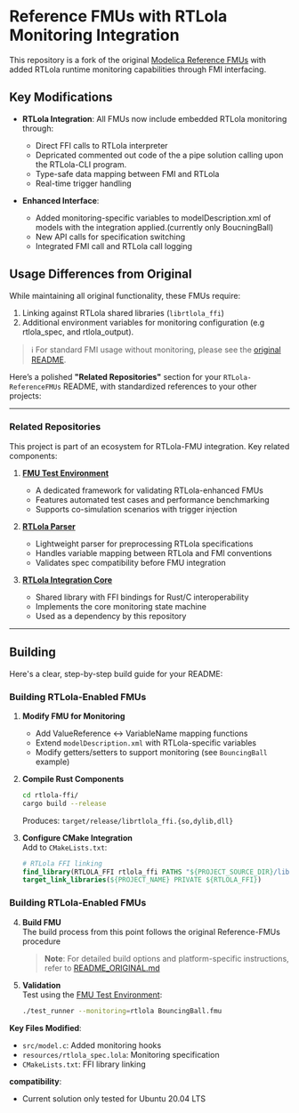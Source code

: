 # Reference FMUs with RTLola Monitoring Integration

This repository is a fork of the original [Modelica Reference FMUs](https://github.com/modelica/Reference-FMUs) with added RTLola runtime monitoring capabilities through FMI interfacing.

## Key Modifications

- **RTLola Integration**: All FMUs now include embedded RTLola monitoring through:
  - Direct FFI calls to RTLola interpreter
  - Depricated commented out code of the a pipe solution calling upon the RTLola-CLI program.
  - Type-safe data mapping between FMI and RTLola
  - Real-time trigger handling

- **Enhanced Interface**:
  - Added monitoring-specific variables to modelDescription.xml of models with the integration applied.(currently only BoucningBall)
  - New API calls for specification switching
  - Integrated FMI call and RTLola call logging 

## Usage Differences from Original

While maintaining all original functionality, these FMUs require:

1. Linking against RTLola shared libraries (`librtlola_ffi`)
2. Additional environment variables for monitoring configuration (e.g rtlola_spec, and rtlola_output).


> ℹ️ For standard FMI usage without monitoring, please see the [original README](README_ORIGINAL.md).


Here’s a polished **"Related Repositories"** section for your `RTLola-ReferenceFMUs` README, with standardized references to your other projects:

---

### Related Repositories  
This project is part of an ecosystem for RTLola-FMU integration. Key related components:  

1. **[FMU Test Environment](https://github.com/Selleban2209/FMU_test_env)**  
   - A dedicated framework for validating RTLola-enhanced FMUs  
   - Features automated test cases and performance benchmarking  
   - Supports co-simulation scenarios with trigger injection  

2. **[RTLola Parser](https://github.com/Selleban2209/rtloa_parser)**  
   - Lightweight parser for preprocessing RTLola specifications  
   - Handles variable mapping between RTLola and FMI conventions  
   - Validates spec compatibility before FMU integration  

3. **[RTLola Integration Core](https://github.com/Selleban2209/RTLola_integration)**  
   - Shared library with FFI bindings for Rust/C interoperability  
   - Implements the core monitoring state machine  
   - Used as a dependency by this repository  

---

## Building

Here's a clear, step-by-step build guide for your README:

### Building RTLola-Enabled FMUs

1. **Modify FMU for Monitoring**  
   - Add ValueReference ↔ VariableName mapping functions  
   - Extend `modelDescription.xml` with RTLola-specific variables
   - Modify getters/setters to support monitoring (see `BouncingBall` example)
   

2. **Compile Rust Components**  
   ```bash
   cd rtlola-ffi/
   cargo build --release
   ```
   Produces: `target/release/librtlola_ffi.{so,dylib,dll}`

3. **Configure CMake Integration**  
   Add to `CMakeLists.txt`:
   ```cmake
   # RTLola FFI linking
   find_library(RTLOLA_FFI rtlola_ffi PATHS "${PROJECT_SOURCE_DIR}/lib")
   target_link_libraries(${PROJECT_NAME} PRIVATE ${RTLOLA_FFI})
   ```


### Building RTLola-Enabled FMUs

4. **Build FMU**  
   The build process from this point follows the original Reference-FMUs procedure

   > **Note**: For detailed build options and platform-specific instructions, refer to [README_ORIGINAL.md](README_ORIGINAL.md#build-the-fmus)

5. **Validation**  
   Test using the [FMU Test Environment](https://github.com/Selleban2209/FMU_test_env):
   ```bash
   ./test_runner --monitoring=rtlola BouncingBall.fmu
   ```

**Key Files Modified**:  
- `src/model.c`: Added monitoring hooks  
- `resources/rtlola_spec.lola`: Monitoring specification  
- `CMakeLists.txt`: FFI library linking  

**compatibility**:
- Current solution only tested for Ubuntu 20.04 LTS
 
